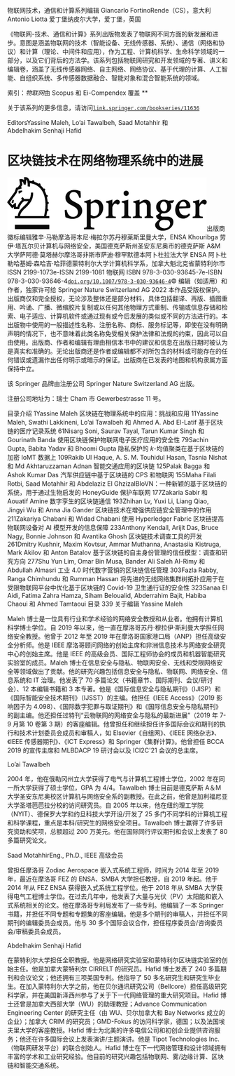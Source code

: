 物联网技术，通信和计算系列编辑 Giancarlo FortinoRende（CS），意大利 Antonio Liotta 爱丁堡纳皮尔大学，爱丁堡，英国

《物联网-技术、通信和计算》系列出版物发表了物联网不同方面的新发展和进步。意图是涵盖物联网的技术（智能设备、无线传感器、系统）、通信（网络和协议）和计算（理论、中间件和应用），作为工程、计算机科学、生命科学领域的一部分，以及它们背后的方法学。该系列包括物联网研究和开发领域的专著、讲义和编辑卷，涵盖了无线传感器网络、自主网络、网络协议、基于代理的计算、人工智能、自组织系统、多传感器数据融合、智能对象和混合智能系统的领域。

索引：*物联网*由 Scopus 和 Ei-Compendex 覆盖 **

关于该系列的更多信息，请访问[`​link.​springer.​com/​bookseries/​11636`](https://link.springer.com/bookseries/11636)

EditorsYassine Maleh, Lo’ai Tawalbeh, Saad Motahhir 和 Abdelhakim Senhaji Hafid

# 区块链技术在网络物理系统中的进展

![](img/513458_1_En_BookFrontmatter_Figa_HTML.png)出版商徽标编辑雅辛·马勒摩洛哥本尼·梅拉尔苏丹穆莱斯里曼大学，ENSA Khouribga 劳伊·塔瓦尔贝计算机与网络安全，美国德克萨斯州圣安东尼奥市的德克萨斯 A&M 大学萨阿德·莫塔赫尔摩洛哥非斯市萨迪·穆罕默德本阿卜杜拉法大学 ENSA 阿卜杜勒哈基姆·森哈吉·哈菲德蒙特利尔大学计算机科学系，加拿大魁北克省蒙特利尔市 ISSN 2199-1073e-ISSN 2199-1081 物联网 ISBN 978-3-030-93645-7e-ISBN 978-3-030-93646-4[`doi.org/10.1007/978-3-030-93646-4`](https://doi.org/10.1007/978-3-030-93646-4)© 编辑（如适用）和作者，独家许可给 Springer Nature Switzerland AG 2022 本作品受版权保护。出版商仅和完全授权，无论涉及整体还是部分材料，具体包括翻译、再版、插图重用、吟诵、广播、微缩胶片复制或以任何其他物理方式重制、传输或信息存储和检索、电子适应、计算机软件或通过现有或今后发展的类似或不同的方法进行的。本出版物中使用的一般描述性名称、注册名称、商标、服务标记等，即使在没有明确声明的情况下，也不意味着此类名称免受相关保护法律和法规的约束，因此可以自由使用。出版商、作者和编辑有理由相信本书中的建议和信息在出版日期时被认为是真实和准确的。无论出版商还是作者或编辑都不对所包含的材料或可能存在的任何错误或遗漏作出任何明示或暗示的保证。出版商在已发表的地图和机构隶属方面保持中立。

该 Springer 品牌由注册公司 Springer Nature Switzerland AG 出版。

注册公司地址为：瑞士 Cham 市 Gewerbestrasse 11 号。

目录介绍 1Yassine Maleh 区块链在物理系统中的应用：挑战和应用 11Yassine Maleh, Swathi Lakkineni, Lo’ai Tawalbeh 和 Ahmed A. Abd El-Latif 基于区块链的医疗记录系统 61Nisarg Soni, Saurav Tayal, Tarun Kumar Singh 和 Gourinath Banda 使用区块链保护物联网电子医疗应用的安全性 79Sachin Gupta, Babita Yadav 和 Bhoomi Gupta 隐私保护的 *k*-均值聚类在基于区块链的加密 IoMT 数据上 109Rakib Ul Haque, A. S. M. Touhidul Hasan, Tasnia Nishat 和 Md Akhtaruzzaman Adnan 智能交通应用的区块链 125Palak Bagga 和 Ashok Kumar Das 汽车供应链中基于区块链的 CPS 和物联网 155Maha Filali Rotbi, Saad Motahhir 和 Abdelaziz El GhzizalBIoVN：一种新颖的基于区块链的系统，用于通过生物启发的 HoneyGuide 保护车联网 177Zakaria Sabir 和 Aouatif Amine 数字孪生的区块链通信 193Zhihan Lv, Yuxi Li, Liang Qiao, Jingyi Wu 和 Anna Jia Gander 区块链技术在增强供应链安全管理中的作用 211Zakariya Chabani 和 Widad Chabani 使用 Hyperledger Fabric 区块链提高物联网设备对 AI 模型开发的信息保障 233Anthony Kendall, Arijit Das, Bruce Nagy, Bonnie Johnson 和 Avantika Ghosh 区块链技术调查工具的开发 261Dmitry Kushnir, Maxim Kovtsur, Ammar Muthanna, Anastasiia Kistruga, Mark Akilov 和 Anton Batalov 基于区块链的自主身份管理的信任模型：调查和研究方向 277Shu Yun Lim, Omar Bin Musa, Bander Ali Saleh Al-Rimy 和 Abdullah Almasri 工业 4.0 时代数字营销的区块链信任管理 303Fazla Rabby, Ranga Chimhundu 和 Rumman Hassan 将先进的无线网络集群树拓扑应用于在受限物联网平台中优化基于区块链的 Covid-19 卫生通行证的安全性 323Sanaa El Aidi, Fatima Zahra Hamza, Siham Beloualid, Abderrahim Bajit, Habiba Chaoui 和 Ahmed Tamtaoui 目录 339 关于编辑 Yassine Maleh

Maleh 博士是一位具有行业和学术经验的网络安全教授和从业者。他拥有计算机科学博士学位。自 2019 年以来，他一直在摩洛哥苏丹·穆拉伊·斯利曼大学担任网络安全教授。他曾于 2012 年至 2019 年在摩洛哥国家港口局（ANP）担任高级安全分析师。他是 IEEE 摩洛哥顾问网络的创始主席和非洲信息技术与网络安全研究中心的创始主席。他是 IEEE 的高级会员、国际工程师协会的成员和机器智能研究实验室的成员。Maleh 博士在信息安全与隐私、物联网安全、无线和受限网络安全等领域做出了贡献。他的研究兴趣包括信息安全与隐私、物联网、网络安全、信息系统和 IT 治理。他发表了 70 多篇论文（书籍章节、国际期刊、会议/研讨会）、12 本编辑书籍和 3 本专著。他是《国际信息安全与隐私期刊》（IJISP）和《国际智能安全技术期刊》（IJSST）的主编。他担任《IEEE Access》（2019 影响因子为 4.098）、《国际数字犯罪与取证期刊》和《国际信息安全与隐私期刊》的副主编。他还担任过特刊“云物联网的网络安全与隐私的最新进展”（2019 年 7-9 月第 10 卷第 3 期）的客座编辑。他曾担任和继续担任许多国际会议和期刊的执行和技术计划委员会成员和审稿人，如 Elsevier《自组网》、《IEEE 网络杂志》、《IEEE 传感器期刊》、《ICT Express》和 Springer《集群计算》。他曾担任 BCCA 2019 的宣传主席和 MLBDACP 19 研讨会以及 ICI2C'21 会议的总主席。

Lo’ai Tawalbeh

2004 年，他在俄勒冈州立大学获得了电气与计算机工程博士学位，2002 年在同一所大学获得了硕士学位，GPA 为 4/4。Tawalbeh 博士目前是德克萨斯 A＆M 大学圣安东尼奥校区计算机与网络安全系的副教授。在此之前，他曾是加利福尼亚大学圣塔芭芭拉分校的访问研究员。自 2005 年以来，他在纽约理工学院（NYIT）、德保罗大学和约旦科技大学开设/开发了 25 多门不同学科的计算机工程和科学课程，重点是本科/研究生的网络安全项目。Tawalbeh 博士赢得了许多研究资助和奖项，总额超过 200 万美元。他在国际同行评议期刊和会议上发表了 80 多篇研究论文。

Saad MotahhirEng., Ph.D., IEEE 高级会员

曾担任摩洛哥 Zodiac Aerospace 嵌入式系统工程师，时间为 2014 年至 2019 年，最近在摩洛哥 FEZ 的 ENSA、SMBA 大学担任教授，自 2019 年起。他于 2014 年从 FEZ ENSA 获得嵌入式系统工程学位。他于 2018 年从 SMBA 大学获得电气工程博士学位。在过去几年中，他发表了大量与光伏（PV）太阳能和嵌入式系统相关的论文。他在摩洛哥专利局发布了一些专利。他编辑了一本 Springer 书籍，并担任不同专题和专题集的客座编辑。他是多个期刊的审稿人，并担任不同期刊的编辑委员会成员。他与 30 多个国际会议合作，担任程序委员会/咨询委员会/审稿委员会成员。

Abdelhakim Senhaji Hafid

在蒙特利尔大学担任全职教授。他是网络研究实验室和蒙特利尔区块链实验室的创始主任。他是加拿大蒙特利尔 CIRRELT 的研究员。Hafid 博士发表了 240 多篇期刊和会议论文；他还拥有三项美国专利。他指导了 50 多名研究生和研究生毕业生。在加入蒙特利尔大学之前，他在贝尔通讯研究公司（Bellcore）担任高级研究科学家，并在美国新泽西州参与了关于下一代网络管理的重大研究项目。Hafid 博士还曾是加拿大西部大学（WU）的助理教授；Advance Communication Engineering Center 的研究主任（由 WU、贝尔加拿大和 Bay Networks 成立的企业）；加拿大 CRIM 的研究员；GMD-Fokus 的访问科学家，德国；以及法国埃夫里大学的客座教授。Hafid 博士为北美的许多电信公司和初创企业提供咨询服务；他还在许多国际会议上发表演讲/主题演讲。他是 Tipot Technologies Inc.（物联网研发平台）的联合创始人。Hafid 博士在下一代网络管理和设计领域拥有丰富的学术和工业研究经验。他目前的研究兴趣包括物联网、雾/边缘计算、区块链和智能交通系统。
